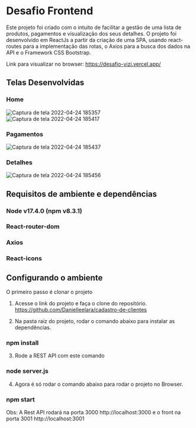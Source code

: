 # Desafio Frontend

Este projeto foi criado com o intuito de facilitar a gestão de uma lista de produtos, pagamentos e visualização dos seus detalhes. O projeto foi desenvolvido em ReactJs a partir da criação de uma SPA, usando react-routes para a implementação das rotas, o Axios para a busca dos dados na API e o Framework CSS Bootstrap.

Link para visualizar no browser: https://desafio-vizi.vercel.app/

## Telas Desenvolvidas

### Home
![Captura de tela 2022-04-24 185357](https://user-images.githubusercontent.com/78480991/164999184-6f58ae0e-29e9-461a-b745-62e8bfa18d6b.png)
![Captura de tela 2022-04-24 185417](https://user-images.githubusercontent.com/78480991/164999200-de4367b0-9461-42c7-8efb-94f257afd8d6.png)

### Pagamentos
![Captura de tela 2022-04-24 185437](https://user-images.githubusercontent.com/78480991/164999195-352c7c63-6208-4837-8098-86d09d47dd06.png)

### Detalhes
![Captura de tela 2022-04-24 185456](https://user-images.githubusercontent.com/78480991/164999175-c9ced786-3e8a-4df1-b5c6-4e4bf302c83e.png)



## Requisitos de ambiente e dependências

### Node v17.4.0 (npm v8.3.1)
### React-router-dom
### Axios
### React-icons

## Configurando o ambiente

O primeiro passo é clonar o projeto

1. Acesse o link do projeto e faça o clone do repositório. https://github.com/Danielleelara/cadastro-de-clientes

2. Na pasta raiz do projeto, rodar o comando abaixo para instalar as dependências.

### npm install

3. Rode a REST API com este comando 
### node server.js

4. Agora é só rodar o comando abaixo para rodar o projeto no Browser.
### npm start

Obs: A Rest API rodará na porta 3000 http://localhost:3000 e o front na porta 3001 http://localhost:3001


